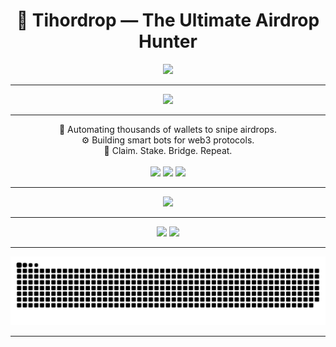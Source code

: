 <!-- README.md untuk GitHub @tihordrop -->


<h1 align="center">🎁 Tihordrop — The Ultimate Airdrop Hunter</h1>
<p align="center">
  <img src="https://komarev.com/ghpvc/?username=tihordrop&label=PROFILE+VIEWS&color=blueviolet&style=flat-square" />
</p>

---

<p align="center">
  <img src="https://media.tenor.com/6uP80TSgSc0AAAAi/crypto-dollars.gif" width="200px" />
</p>

---

<p align="center">
  🤑 Automating thousands of wallets to snipe airdrops.<br>
  ⚙️ Building smart bots for web3 protocols.<br>
  💸 Claim. Stake. Bridge. Repeat.<br><br>
  <img src="https://img.shields.io/badge/Web3-Active-blueviolet?style=for-the-badge" />
  <img src="https://img.shields.io/badge/Automation-Expert-critical?style=for-the-badge" />
  <img src="https://img.shields.io/badge/🔥_Farmed-1000%2B_Airdrops-green?style=for-the-badge" />
</p>

---

<p align="center">
  <img src="https://github-profile-trophy.vercel.app/?username=tihordrop&theme=monokai&column=4&margin-w=15&margin-h=15" />
</p>

---

<p align="center">
  <img src="https://github-readme-stats.vercel.app/api?username=tihordrop&show_icons=true&theme=tokyonight&count_private=true&hide_border=true" width="48%"/>
  <img src="https://github-readme-streak-stats.herokuapp.com/?user=tihordrop&theme=tokyonight&hide_border=true" width="48%" />
</p>

---

<p align="center">
  <img src="https://raw.githubusercontent.com/Platane/snk/output/github-contribution-grid-snake.svg" />
</p>

---
